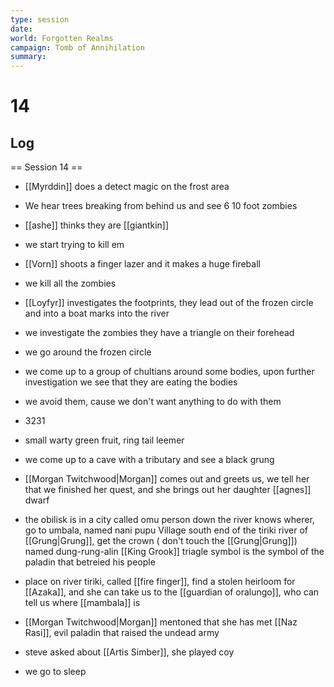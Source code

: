 ```yaml
---
type: session
date:
world: Forgotten Realms
campaign: Tomb of Annihilation
summary:
---
```


# 14

## Log
== Session 14 ==
* [[Myrddin]] does a detect magic on the frost area
* We hear trees breaking from behind us and see 6 10 foot zombies 
* [[ashe]] thinks they are [[giantkin]] 
* we start trying to kill em 
* [[Vorn]] shoots a finger lazer and it makes a huge fireball
* we kill all the zombies
* [[Loyfyr]] investigates the footprints, they lead out of the frozen circle and into a boat marks into the river 
* we investigate the zombies they have a triangle on their forehead
* we go around the frozen circle 
* we come up to a group of chultians around some bodies, upon further investigation we see that they are eating the bodies
* we avoid them, cause we don't want anything to do with them  
* 3231
* small warty green fruit, ring tail leemer 
* we come up to a cave with a tributary and see a black grung 
* [[Morgan Twitchwood|Morgan]] comes out and greets us, we tell her that we finished her quest, and she brings out her daughter [[agnes]] dwarf
* the obilisk is in a city called omu 
person down the river knows wherer, go to umbala, named nani pupu
Village south end  of the tiriki river of [[Grung|Grung]], get the crown ( don't touch the [[Grung|Grung]]) named dung-rung-alin [[King Grook]] 
triagle symbol is the symbol of the paladin that betreied his people 

* place on river tiriki, called [[fire finger]], find a stolen heirloom for [[Azaka]], and she can take us to the [[guardian of oralungo]], who can tell us where [[mambala]] is
* [[Morgan Twitchwood|Morgan]] mentoned that she has met [[Naz Rasi]], evil paladin that raised the undead army 
* steve asked about [[Artis Simber]], she played coy
* we go to sleep
